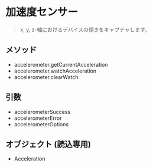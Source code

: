 加速度センサー
================

> x, y, z-軸におけるデバイスの傾きをキャプチャします。

メソッド
---------

- accelerometer.getCurrentAcceleration
- accelerometer.watchAcceleration
- accelerometer.clearWatch

引数
---------

- accelerometerSuccess
- accelerometerError
- accelerometerOptions

オブジェクト (読込専用)
-------------------

- Acceleration
